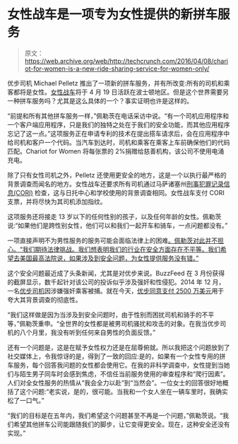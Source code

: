 # 女性战车是一项专为女性提供的新拼车服务 

> 原文：<https://web.archive.org/web/http://techcrunch.com/2016/04/08/chariot-for-women-is-a-new-ride-sharing-service-for-women-only/>

优步司机 Michael Pelletz 推出了一项新的拼车服务，并有所改变:所有的司机和乘客都将是女性。[女性战车](https://web.archive.org/web/20221025222957/http://www.chariotforwomen.com/)将于 4 月 19 日活跃在波士顿地区。但是这个世界需要另一种拼车服务吗？尤其是这么具体的一个？事实证明也许是这样的。

“前提和所有其他拼车服务一样，”佩勒茨在电话采访中说。“有一个司机应用程序和一个客户端应用程序，只是我们的独特之处在于我们的安全功能，而其他应用程序忘记了这一点。”这项服务正在申请专利的技术在提出搭车请求后，会在应用程序中给司机和客户一个代码。当汽车到达时，司机和乘客在乘客上车前确保他们的代码匹配。Chariot for Women 将每张票的 2%捐赠给慈善机构，该公司不使用电涌充电。

除了只有女性司机之外，Pelletz 还使用更安全的地方，这是一个以执行最严格的背景调查而闻名的地方。女性战车还要求所有司机通过马萨诸塞州[刑事犯罪记录信息(CORI)](https://web.archive.org/web/20221025222957/http://www.mass.gov/eopss/crime-prev-personal-sfty/bkgd-check/cori/) 检查，这与日托中心和学校使用的背景调查相同。女性战车支付 CORI 支票，并将尽快为其司机添加指纹。

这项服务还将接走 13 岁以下的任何性别的孩子，以及任何年龄的女性。佩勒茨说:“如果他们是跨性别女性，他们可以和我们一起开车和骑车，一点问题都没有。”

一项直接声明不为男性服务的服务可能会面临法律上的困难[。佩勒茨对此并不担心。“我们期待法律挑战。我们想表明我们的行业在安全方面存在不平等。我们希望去美国最高法院说，如果涉及到安全问题，为女性提供服务没有错。”](https://web.archive.org/web/20221025222957/http://time.com/money/4274862/uber-for-women-illegal-boston/)

这个安全问题最近成了头条新闻，尤其是对优步来说。BuzzFeed 在 3 月份获得的截屏显示，数千起针对该公司的投诉似乎涉及强奸和性侵犯。2014 年 12 月，一名[优步司机](https://web.archive.org/web/20221025222957/https://beta.techcrunch.com/2014/12/07/uber-faces-legal-action-in-india-following-arrest-of-rape-suspect/)因涉嫌强奸乘客被捕。就在今天，[优步同意支付 2500 万美元](https://web.archive.org/web/20221025222957/https://beta.techcrunch.com/2016/04/07/uber-agrees-to-pay-up-to-25m-for-misleading-customers-in-california-over-its-safety/)用于夸大其背景调查的彻底性。

“我们这样做是因为当涉及到安全问题时，由于性别而困扰司机和骑手的不平等，”佩勒茨重申。“全世界的女性都是被男司机骚扰和攻击的对象。在我当优步司机的八个月里，我没有听到任何来自男性的负面反馈。”

还有一个问题是，这是在赋予女性权力还是在屈尊俯就。所以我把这个问题放到了社交媒体上，令我惊讶的是，得到了一致的回应:是的，如果有一个女性专用的拼车服务，每个回答我问题的女性都会使用它。在我的非科学调查中，女性提到当她们与陌生男子同车时会感到焦虑，不信任当前服务使用的审查程序和“爬行因素”。人们对全女性服务的热情从“我会全力以赴”到“当然会”。一位女士的回答很好地概括了这个问题:“老实说，是的，很可能。当我和一个女人坐在一辆车里时，我确实松了一口气。”

“我们的目标是在五年内，我们希望这个问题甚至不再是一个问题，”佩勒茨说。“我们希望其他拼车公司能跟随我们的脚步，让它变得更安全。现在，这种安全还没有实现。”